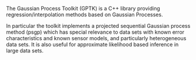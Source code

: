 The Gaussian Process Toolkit (GPTK) is a C++ library providing regression/interpolation methods based on Gaussian Processes.

In particular the toolkit implements a projected sequential Gaussian process method (psgp) which has special relevance to data sets with known error characteristics and known sensor models, and particularly heterogeneous data sets. It is also useful for approximate likelihood based inference in large data sets.